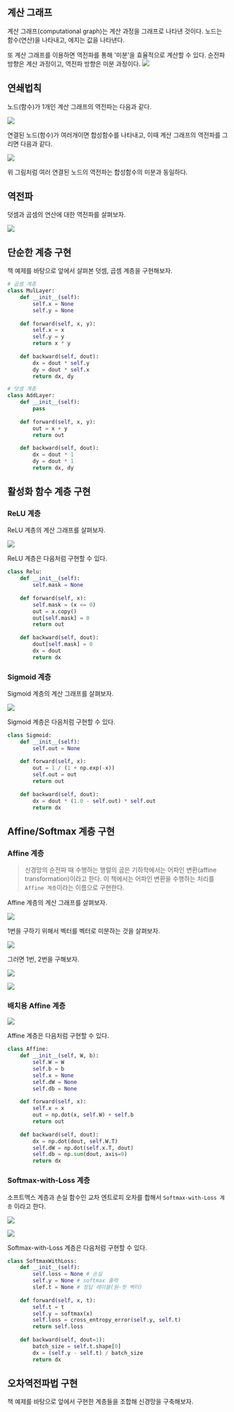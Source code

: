 ## 계산 그래프
계산 그래프(computational graph)는 계산 과정을 그래프로 나타낸 것이다. 노드는 함수(연산)을 나타내고, 에지는 값을 나타낸다.

또 계산 그래프를 이용하면 역전파를 통해 '미분'을 효율적으로 계산할 수 있다.
순전파 방향은 계산 과정이고, 역전파 방향은 미분 과정이다.
![](https://images.velog.io/images/megachj/post/2799b8c2-926c-4e84-8a5a-a820c7168f66/5-1.png)

## 연쇄법칙
노드(함수)가 1개인 계산 그래프의 역전파는 다음과 같다.

![](https://images.velog.io/images/megachj/post/adda7bf1-8f32-46ac-886f-8564df4e9161/5-2.png)

연결된 노드(함수)가 여러개이면 합성함수를 나타내고, 이때 계산 그래프의 역전파를 그리면 다음과 같다.

![](https://images.velog.io/images/megachj/post/8ae9b2fa-f691-4c6e-a354-159effff2285/5-3.png)

위 그림처럼 여러 연결된 노드의 역전파는 합성함수의 미분과 동일하다.

## 역전파
덧셈과 곱셈의 연산에 대한 역전파를 살펴보자.

![](https://images.velog.io/images/megachj/post/7c6aba31-eaf1-4f87-b1c2-2a79a6f82a59/5-4.png)

## 단순한 계층 구현
책 예제를 바탕으로 앞에서 살펴본 덧셈, 곱셈 계층을 구현해보자.

```python
# 곱셈 계층
class MulLayer:
    def __init__(self):
    	self.x = None
        self.y = None
        
    def forward(self, x, y):
    	self.x = x
        self.y = y       
        return x * y
   
    def backward(self, dout):
    	dx = dout * self.y
        dy = dout * self.x    
        return dx, dy

# 덧셈 계층
class AddLayer:
    def __init__(self):
        pass
    
    def forward(self, x, y):
        out = x + y
        return out
    
    def backward(self, dout):
        dx = dout * 1
        dy = dout * 1
        return dx, dy
```

## 활성화 함수 계층 구현
### ReLU 계층
ReLU 계층의 계산 그래프를 살펴보자.

![](https://images.velog.io/images/megachj/post/79951fbf-38f1-4b3b-a31f-e596ca708689/5-5.png)

ReLU 계층은 다음처럼 구현할 수 있다.
```python
class Relu:
    def __init__(self):
        self.mask = None
        
    def forward(self, x):
        self.mask = (x <= 0)
        out = x.copy()
        out[self.mask] = 0
        return out
        
    def backward(self, dout):
        dout[self.mask] = 0
        dx = dout
        return dx
```

### Sigmoid 계층
Sigmoid 계층의 계산 그래프를 살펴보자.

![](https://images.velog.io/images/megachj/post/222ed97a-d9b1-4fbb-9708-6af0a60fe620/5-6.png)

Sigmoid 계층은 다음처럼 구현할 수 있다.
```python
class Sigmoid:
    def __init__(self):
        self.out = None
    
    def forward(self, x):
        out = 1 / (1 + np.exp(-x))
        self.out = out
        return out
    
    def backward(self, dout):
        dx = dout * (1.0 - self.out) * self.out
        return dx
```

## Affine/Softmax 계층 구현
### Affine 계층
> 신경망의 순전파 때 수행하는 행렬의 곱은 기하학에서는 어파인 변환(affine transformation)이라고 한다. 이 책에서는 어파인 변환을 수행하는 처리를 `Affine 계층`이라는 이름으로 구현한다.

Affine 계층의 계산 그래프를 살펴보자.

![](https://images.velog.io/images/megachj/post/a9193667-63de-4832-bda6-0d5b65ec09b4/5-8.png)

1번을 구하기 위해서 벡터를 벡터로 미분하는 것을 살펴보자.

![](https://images.velog.io/images/megachj/post/aa77c0f9-2d37-4da3-9981-245d829edead/5-7.png)

그러면 1번, 2번을 구해보자.

![](https://images.velog.io/images/megachj/post/b21f053b-ec66-4008-8c96-b4023c061a1e/5-9.png)

![](https://images.velog.io/images/megachj/post/0f5725fd-e049-4f98-8f9b-20a164111471/5-10.png)

### 배치용 Affine 계층

![](https://images.velog.io/images/megachj/post/24e726ad-5795-4998-9b24-a324afa0f1f4/5-11.png)

Affine 계층은 다음처럼 구현할 수 있다.

```python
class Affine:
    def __init__(self, W, b):
        self.W = W
        self.b = b
        self.x = None
        self.dW = None
        self.db = None
        
    def forward(self, x):
        self.x = x
        out = np.dot(x, self.W) + self.b
        return out
        
    def backward(self, dout):
        dx = np.dot(dout, self.W.T)
        self.dW = np.dot(self.x.T, dout)
        self.db = np.sum(dout, axis=0)
        return dx
```

### Softmax-with-Loss 계층
소프트맥스 계층과 손실 함수인 교차 엔트로피 오차를 합해서 `Softmax-with-Loss 계층` 이라고 한다.

![](https://images.velog.io/images/megachj/post/117981ac-da56-4d6c-94d7-eb237effb03e/5-12.png)

![](https://images.velog.io/images/megachj/post/21807c85-ceaa-416e-961d-b6df1e97b6e5/5-13.png)

Softmax-with-Loss 계층은 다음처럼 구현할 수 있다.

```python
class SoftmaxWithLoss:
    def __init__(self):
        self.loss = None # 손실
        self.y = None # softmax 출력
        slef.t = None # 정답 레이블(원-핫 벡터)
        
    def forward(self, x, t):
        self.t = t
        self.y = softmax(x)
        self.loss = cross_entropy_error(self.y, self.t)
        return self.loss
        
    def backward(self, dout=1):
        batch_size = self.t.shape[0]
        dx = (self.y - self.t) / batch_size
        return dx
```

## 오차역전파법 구현
책 예제를 바탕으로 앞에서 구현한 계층들을 조합해 신경망을 구축해보자.